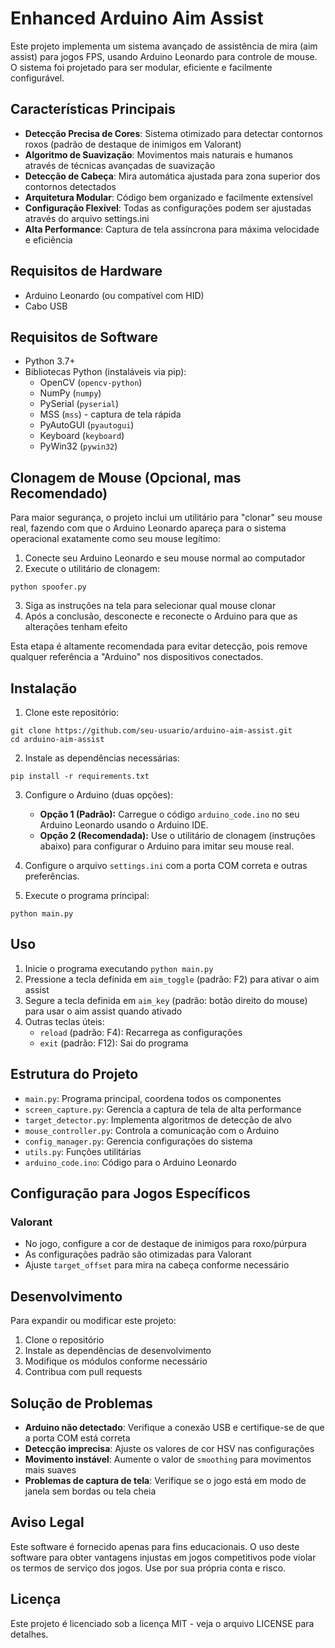 # Enhanced Arduino Aim Assist

Este projeto implementa um sistema avançado de assistência de mira (aim assist) para jogos FPS, usando Arduino Leonardo para controle de mouse. O sistema foi projetado para ser modular, eficiente e facilmente configurável.

## Características Principais

- **Detecção Precisa de Cores**: Sistema otimizado para detectar contornos roxos (padrão de destaque de inimigos em Valorant)
- **Algoritmo de Suavização**: Movimentos mais naturais e humanos através de técnicas avançadas de suavização
- **Detecção de Cabeça**: Mira automática ajustada para zona superior dos contornos detectados
- **Arquitetura Modular**: Código bem organizado e facilmente extensível
- **Configuração Flexível**: Todas as configurações podem ser ajustadas através do arquivo settings.ini
- **Alta Performance**: Captura de tela assíncrona para máxima velocidade e eficiência

## Requisitos de Hardware

- Arduino Leonardo (ou compatível com HID)
- Cabo USB

## Requisitos de Software

- Python 3.7+
- Bibliotecas Python (instaláveis via pip):
  - OpenCV (`opencv-python`)
  - NumPy (`numpy`)
  - PySerial (`pyserial`)
  - MSS (`mss`) - captura de tela rápida
  - PyAutoGUI (`pyautogui`)
  - Keyboard (`keyboard`)
  - PyWin32 (`pywin32`)

## Clonagem de Mouse (Opcional, mas Recomendado)

Para maior segurança, o projeto inclui um utilitário para "clonar" seu mouse real, fazendo com que o Arduino Leonardo apareça para o sistema operacional exatamente como seu mouse legítimo:

1. Conecte seu Arduino Leonardo e seu mouse normal ao computador
2. Execute o utilitário de clonagem:
```
python spoofer.py
```
3. Siga as instruções na tela para selecionar qual mouse clonar
4. Após a conclusão, desconecte e reconecte o Arduino para que as alterações tenham efeito

Esta etapa é altamente recomendada para evitar detecção, pois remove qualquer referência a "Arduino" nos dispositivos conectados.

## Instalação

1. Clone este repositório:
```
git clone https://github.com/seu-usuario/arduino-aim-assist.git
cd arduino-aim-assist
```

2. Instale as dependências necessárias:
```
pip install -r requirements.txt
```

3. Configure o Arduino (duas opções):
   - **Opção 1 (Padrão):** Carregue o código `arduino_code.ino` no seu Arduino Leonardo usando o Arduino IDE.
   - **Opção 2 (Recomendada):** Use o utilitário de clonagem (instruções abaixo) para configurar o Arduino para imitar seu mouse real.

4. Configure o arquivo `settings.ini` com a porta COM correta e outras preferências.

5. Execute o programa principal:
```
python main.py
```

## Uso

1. Inicie o programa executando `python main.py`
2. Pressione a tecla definida em `aim_toggle` (padrão: F2) para ativar o aim assist
3. Segure a tecla definida em `aim_key` (padrão: botão direito do mouse) para usar o aim assist quando ativado
4. Outras teclas úteis:
   - `reload` (padrão: F4): Recarrega as configurações
   - `exit` (padrão: F12): Sai do programa

## Estrutura do Projeto

- `main.py`: Programa principal, coordena todos os componentes
- `screen_capture.py`: Gerencia a captura de tela de alta performance
- `target_detector.py`: Implementa algoritmos de detecção de alvo
- `mouse_controller.py`: Controla a comunicação com o Arduino
- `config_manager.py`: Gerencia configurações do sistema
- `utils.py`: Funções utilitárias
- `arduino_code.ino`: Código para o Arduino Leonardo

## Configuração para Jogos Específicos

### Valorant
- No jogo, configure a cor de destaque de inimigos para roxo/púrpura
- As configurações padrão são otimizadas para Valorant
- Ajuste `target_offset` para mira na cabeça conforme necessário

## Desenvolvimento

Para expandir ou modificar este projeto:

1. Clone o repositório
2. Instale as dependências de desenvolvimento
3. Modifique os módulos conforme necessário
4. Contribua com pull requests

## Solução de Problemas

- **Arduino não detectado**: Verifique a conexão USB e certifique-se de que a porta COM está correta
- **Detecção imprecisa**: Ajuste os valores de cor HSV nas configurações
- **Movimento instável**: Aumente o valor de `smoothing` para movimentos mais suaves
- **Problemas de captura de tela**: Verifique se o jogo está em modo de janela sem bordas ou tela cheia

## Aviso Legal

Este software é fornecido apenas para fins educacionais. O uso deste software para obter vantagens injustas em jogos competitivos pode violar os termos de serviço dos jogos. Use por sua própria conta e risco.

## Licença

Este projeto é licenciado sob a licença MIT - veja o arquivo LICENSE para detalhes.